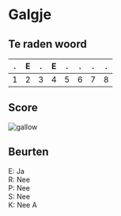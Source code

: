 # Galgje

## Te raden woord

|.|E|.|E|.|.|.|.|
|-|-|-|-|-|-|-|-|
|1|2|3|4|5|6|7|8|

## Score
![gallow](./images/5.png)

## Beurten
E: Ja  
R: Nee  
P: Nee  
S: Nee  
K: Nee
A
